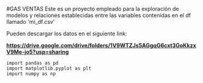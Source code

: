 #GAS VENTAS
Este es un proyecto empleado para la exploración de modelos y relaciones establecidas entre las variables contenidas en el df llamado 'mi_df.csv'

Pueden descargar los datos en el siguiente link:

**https://drive.google.com/drive/folders/1V9WTZJs5AGgqG6cxt3GoKkzxV9Me-jo5?usp=sharing**


```P
import pandas as pd
import matplotlib.pyplot as plt
import numpy as np
```
